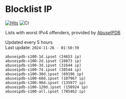 # Blocklist IP

[![Hits](https://hits.seeyoufarm.com/api/count/incr/badge.svg?url=https%3A%2F%2Fgithub.com%2Fborestad%2Fblocklist-ip%2F&count_bg=%2379C83D&title_bg=%23555555&icon=&icon_color=%23E7E7E7&title=hits&edge_flat=false)](https://hits.seeyoufarm.com)  ![CI](https://img.shields.io/github/workflow/status/borestad/blocklist-ip/CI?style=flat-square)

Lists with worst IPv4 offenders, provided by [AbuseIPDB](https://www.abuseipdb.com/)

<!-- FOOTER-PLACEHOLDER -->
Updated every 5 hours<br>
Last update: `2024-11-26 - 01:50:39`
```
abuseipdb-s100-1d.ipset (24653 ip)
abuseipdb-s100-2d.ipset (28873 ip)
abuseipdb-s100-3d.ipset (31644 ip)
abuseipdb-s100-7d.ipset (38544 ip)
abuseipdb-s100-30d.ipset (69196 ip)
abuseipdb-s100-60d.ipset (107967 ip)
abuseipdb-s100-90d.ipset (135977 ip)
abuseipdb-s100-120d.ipset (158924 ip)
abuseipdb-s100-all.ipset (705462 ip)
```
